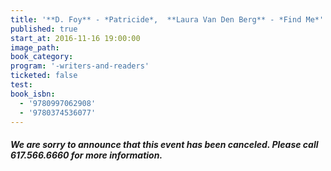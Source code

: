 ```yaml
---
title: '**D. Foy** - *Patricide*,  **Laura Van Den Berg** - *Find Me*'
published: true
start_at: 2016-11-16 19:00:00
image_path:
book_category:
program: '-writers-and-readers'
ticketed: false
test:
book_isbn:
  - '9780997062908'
  - '9780374536077'
---
```



#### *We are sorry to announce that this event has been canceled. Please call 617.566.6660 for more information.*
